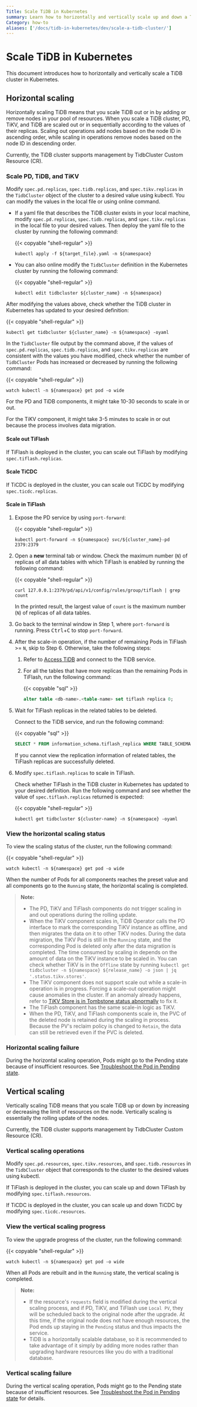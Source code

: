 ```yaml
---
Title: Scale TiDB in Kubernetes
summary: Learn how to horizontally and vertically scale up and down a TiDB cluster in Kubernetes.
Category: how-to
aliases: ['/docs/tidb-in-kubernetes/dev/scale-a-tidb-cluster/']
---
```


# Scale TiDB in Kubernetes

This document introduces how to horizontally and vertically scale a TiDB cluster in Kubernetes.

## Horizontal scaling

Horizontally scaling TiDB means that you scale TiDB out or in by adding or remove nodes in your pool of resources. When you scale a TiDB cluster, PD, TiKV, and TiDB are scaled out or in sequentially according to the values of their replicas. Scaling out operations add nodes based on the node ID in ascending order, while scaling in operations remove nodes based on the node ID in descending order.

Currently, the TiDB cluster supports management by TidbCluster Custom Resource (CR).

### Scale PD, TiDB, and TiKV

Modify `spec.pd.replicas`, `spec.tidb.replicas`, and `spec.tikv.replicas` in the `TidbCluster` object of the cluster to a desired value using kubectl. You can modify the values in the local file or using online command.

- If a yaml file that describes the TiDB cluster exists in your local machine, modify `spec.pd.replicas`, `spec.tidb.replicas`, and `spec.tikv.replicas` in the local file to your desired values. Then deploy the yaml file to the cluster by running the following command:

    {{< copyable "shell-regular" >}}

    ```shell
    kubectl apply -f ${target_file}.yaml -n ${namespace}
    ```

- You can also online modify the `TidbCluster` definition in the Kubernetes cluster by running the following command:

    {{< copyable "shell-regular" >}}

    ```shell
    kubectl edit tidbcluster ${cluster_name} -n ${namespace}
    ```

After modifying the values above, check whether the TiDB cluster in Kubernetes has updated to your desired definition:

{{< copyable "shell-regular" >}}

```shell
kubectl get tidbcluster ${cluster_name} -n ${namespace} -oyaml
```

In the `TidbCluster` file output by the command above, if the values of `spec.pd.replicas`, `spec.tidb.replicas`, and `spec.tikv.replicas` are consistent with the values you have modified, check whether the number of `TidbCluster` Pods has increased or decreased by running the following command:

{{< copyable "shell-regular" >}}

```shell
watch kubectl -n ${namespace} get pod -o wide
```

For the PD and TiDB components, it might take 10-30 seconds to scale in or out.

For the TiKV component, it might take 3-5 minutes to scale in or out because the process involves data migration.

#### Scale out TiFlash

If TiFlash is deployed in the cluster, you can scale out TiFlash by modifying `spec.tiflash.replicas`.

#### Scale TiCDC

If TiCDC is deployed in the cluster, you can scale out TiCDC by modifying `spec.ticdc.replicas`.

#### Scale in TiFlash

1. Expose the PD service by using `port-forward`:

    {{< copyable "shell-regular" >}}

    ```shell
    kubectl port-forward -n ${namespace} svc/${cluster_name}-pd 2379:2379
    ```

2. Open a **new** terminal tab or window. Check the maximum number (`N`) of replicas of all data tables with which TiFlash is enabled by running the following command:

    {{< copyable "shell-regular" >}}

    ```shell
    curl 127.0.0.1:2379/pd/api/v1/config/rules/group/tiflash | grep count
    ```

    In the printed result, the largest value of `count` is the maximum number (`N`) of replicas of all data tables.

3. Go back to the terminal window in Step 1, where `port-forward` is running. Press <kbd>Ctrl</kbd>+<kbd>C</kbd> to stop `port-forward`.

4. After the scale-in operation, if the number of remaining Pods in TiFlash >= `N`, skip to Step 6. Otherwise, take the following steps:

    1. Refer to [Access TiDB](access-tidb.md) and connect to the TiDB service.

    2. For all the tables that have more replicas than the remaining Pods in TiFlash, run the following command:

        {{< copyable "sql" >}}

        ```sql
        alter table <db-name>.<table-name> set tiflash replica 0;
        ```

5. Wait for TiFlash replicas in the related tables to be deleted.

    Connect to the TiDB service, and run the following command:

    {{< copyable "sql" >}}

    ```sql
    SELECT * FROM information_schema.tiflash_replica WHERE TABLE_SCHEMA = '<db_name>' and TABLE_NAME = '<table_name>';
    ```

    If you cannot view the replication information of related tables, the TiFlash replicas are successfully deleted.

6. Modify `spec.tiflash.replicas` to scale in TiFlash.

    Check whether TiFlash in the TiDB cluster in Kubernetes has updated to your desired definition. Run the following command and see whether the value of `spec.tiflash.replicas` returned is expected:

    {{< copyable "shell-regular" >}}

    ```shell
    kubectl get tidbcluster ${cluster-name} -n ${namespace} -oyaml
    ```

### View the horizontal scaling status

To view the scaling status of the cluster, run the following command:

{{< copyable "shell-regular" >}}

```shell
watch kubectl -n ${namespace} get pod -o wide
```

When the number of Pods for all components reaches the preset value and all components go to the `Running` state, the horizontal scaling is completed.

> **Note:**
>
> - The PD, TiKV and TiFlash components do not trigger scaling in and out operations during the rolling update.
> - When the TiKV component scales in, TiDB Operator calls the PD interface to mark the corresponding TiKV instance as offline, and then migrates the data on it to other TiKV nodes. During the data migration, the TiKV Pod is still in the `Running` state, and the corresponding Pod is deleted only after the data migration is completed. The time consumed by scaling in depends on the amount of data on the TiKV instance to be scaled in. You can check whether TiKV is in the `Offline` state by running `kubectl get tidbcluster -n ${namespace} ${release_name} -o json | jq '.status.tikv.stores'`.
> - The TiKV component does not support scale out while a scale-in operation is in progress. Forcing a scale-out operation might cause anomalies in the cluster. If an anomaly already happens, refer to [TiKV Store is in Tombstone status abnormally](exceptions.md#tikv-store-is-in-tombstone-status-abnormally) to fix it.
> - The TiFlash component has the same scale-in logic as TiKV.
> - When the PD, TiKV, and TiFlash components scale in, the PVC of the deleted node is retained during the scaling in process. Because the PV's reclaim policy is changed to `Retain`, the data can still be retrieved even if the PVC is deleted.

### Horizontal scaling failure

During the horizontal scaling operation, Pods might go to the Pending state because of insufficient resources. See [Troubleshoot the Pod in Pending state](deploy-failures.md#the-pod-is-in-the-pending-state).

## Vertical scaling

Vertically scaling TiDB means that you scale TiDB up or down by increasing or decreasing the limit of resources on the node. Vertically scaling is essentially the rolling update of the nodes.

Currently, the TiDB cluster supports management by TidbCluster Custom Resource (CR).

### Vertical scaling operations

Modify `spec.pd.resources`, `spec.tikv.resources`, and `spec.tidb.resources` in the `TidbCluster` object that corresponds to the cluster to the desired values using kubectl.

If TiFlash is deployed in the cluster, you can scale up and down TiFlash by modifying `spec.tiflash.resources`.

If TiCDC is deployed in the cluster, you can scale up and down TiCDC by modifying `spec.ticdc.resources`.

### View the vertical scaling progress

To view the upgrade progress of the cluster, run the following command:

{{< copyable "shell-regular" >}}

```shell
watch kubectl -n ${namespace} get pod -o wide
```

When all Pods are rebuilt and in the `Running` state, the vertical scaling is completed.

> **Note:**
>
> - If the resource's `requests` field is modified during the vertical scaling process, and if PD, TiKV, and TiFlash use `Local PV`, they will be scheduled back to the original node after the upgrade. At this time, if the original node does not have enough resources, the Pod ends up staying in the `Pending` status and thus impacts the service.
> - TiDB is a horizontally scalable database, so it is recommended to take advantage of it simply by adding more nodes rather than upgrading hardware resources like you do with a traditional database.

### Vertical scaling failure

During the vertical scaling operation, Pods might go to the Pending state because of insufficient resources. See [Troubleshoot the Pod in Pending state](deploy-failures.md#the-pod-is-in-the-pending-state) for details.
